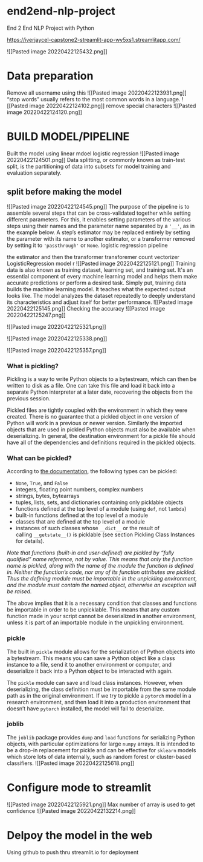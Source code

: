 # end2end-nlp-project
End 2 End NLP Project with Python


https://iverjaycel-capstone2-streamlit-app-wy5xs1.streamlitapp.com/


![[Pasted image 20220422125432.png]]
# Data preparation
Remove all username using this 
![[Pasted image 20220422123931.png]]
“stop words” usually refers to the most common words in a language.
![[Pasted image 20220422124102.png]]
remove special characters
![[Pasted image 20220422124120.png]]
# BUILD MODEL/PIPELINE
Built the model using linear mdoel logistic regression 
![[Pasted image 20220422124501.png]]
Data splitting, or commonly known as train-test split, is the partitioning of data into subsets for model training and evaluation separately.
## split before making the model
![[Pasted image 20220422124545.png]]
The purpose of the pipeline is to assemble several steps that can be cross-validated together while setting different parameters. For this, it enables setting parameters of the various steps using their names and the parameter name separated by a `'__'`, as in the example below. A step’s estimator may be replaced entirely by setting the parameter with its name to another estimator, or a transformer removed by setting it to `'passthrough'` or `None`.
logistic regression pipeline
  
the estimator and  then the transformer
transforemer count vectorizer LogisticRegression model r
![[Pasted image 20220422125121.png]]
Training data is also known as training dataset, learning set, and training set. It's an essential component of every machine learning model and helps them make accurate predictions or perform a desired task.
Simply put, training data builds the machine learning model. It teaches what the expected output looks like. The model analyzes the dataset repeatedly to deeply understand its characteristics and adjust itself for better performance.
![[Pasted image 20220422125145.png]]
Checking the accuracy
![[Pasted image 20220422125247.png]]

![[Pasted image 20220422125321.png]]

![[Pasted image 20220422125338.png]]

![[Pasted image 20220422125357.png]]
### What is pickling?[](https://flynn.gg/blog/machine-learning-model-serialization/#what-is-pickling)

Pickling is a way to write Python objects to a bytestream, which can then be written to disk as a file. One can take this file and load it back into a separate Python interpreter at a later date, recovering the objects from the previous session.

Pickled files are tightly coupled with the environment in which they were created. There is no guarantee that a pickled object in one version of Python will work in a previous or newer version. Similarly the imported objects that are used in pickled Python objects must also be available when deserializing. In general, the destination environment for a pickle file should have all of the dependencies and definitions required in the pickled objects.

### What can be pickled?[](https://flynn.gg/blog/machine-learning-model-serialization/#what-can-be-pickled)

According to [the documentation](https://docs.python.org/3/library/pickle.html), the following types can be pickled:

-   `None`, `True`, and `False`
-   integers, floating point numbers, complex numbers
-   strings, bytes, bytearrays
-   tuples, lists, sets, and dictionaries containing only picklable objects
-   functions defined at the top level of a module (using `def`, not `lambda`)
-   built-in functions defined at the top level of a module
-   classes that are defined at the top level of a module
-   instances of such classes whose `__dict__` or the result of calling `__getstate__()` is picklable (see section Pickling Class Instances for details).

_Note that functions (built-in and user-defined) are pickled by “fully qualified” name reference, not by value. This means that only the function name is pickled, along with the name of the module the function is defined in. Neither the function’s code, nor any of its function attributes are pickled. Thus the defining module must be importable in the unpickling environment, and the module must contain the named object, otherwise an exception will be raised._

The above implies that it is a necessary condition that classes and functions be importable in order to be unpicklable. This means that any custom function made in your script cannot be deserialized in another environment, unless it is part of an importable module in the unpickling environment.

### pickle[](https://flynn.gg/blog/machine-learning-model-serialization/#pickle)

The built in `pickle` module allows for the serialization of Python objects into a bytestream. This means you can save a Python object like a class instance to a file, send it to another environment or computer, and deserialize it back into a Python object to be interacted with again.

The `pickle` module can save and load class instances. However, when deserializing, the class definition must be importable from the same module path as in the original environment. If we try to pickle a `pytorch` model in a research environment, and then load it into a production environment that doesn’t have `pytorch` installed, the model will fail to deserialize.

### joblib[](https://flynn.gg/blog/machine-learning-model-serialization/#joblib)

The `joblib` package provides `dump` and `load` functions for serializing Python objects, with particular optimizations for large `numpy` arrays. It is intended to be a drop-in replacement for pickle and can be effective for `sklearn` models which store lots of data internally, such as random forest or cluster-based classifiers.
![[Pasted image 20220422125618.png]]
# Configure mode to streamlit
![[Pasted image 20220422125921.png]]
Max number of array is used to get confidence
![[Pasted image 20220422132214.png]]

# Delpoy the model in the web
Using github to push thru streamlit.io for deployment 


